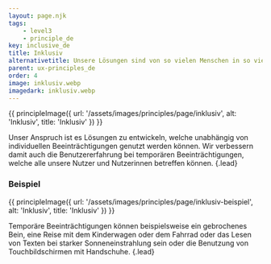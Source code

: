 ```yaml
---
layout: page.njk
tags: 
    - level3
    - principle_de
key: inclusive_de
title: Inklusiv
alternativetitle: Unsere Lösungen sind von so vielen Menschen in so vielen Situationen wie möglich nutzbar.
parent: ux-principles_de
order: 4
image: inklusiv.webp
imagedark: inklusiv.webp
---
```


{{ principleImage({
  url: '/assets/images/principles/page/inklusiv',
  alt: 'Inklusiv',
  title: 'Inklusiv'
}) }}

Unser Anspruch ist es Lösungen zu entwickeln, welche unabhängig von individuellen Beeinträchtigungen genutzt werden können. Wir verbessern damit auch die Benutzererfahrung bei temporären Beeinträchtigungen, welche alle unsere Nutzer und Nutzerinnen betreffen können. {.lead}


### Beispiel
{{ principleImage({
  url: '/assets/images/principles/page/inklusiv-beispiel',
  alt: 'Inklusiv',
  title: 'Inklusiv'
}) }}

Temporäre Beeinträchtigungen können beispielsweise ein gebrochenes Bein, eine Reise mit dem Kinderwagen oder dem Fahrrad oder das Lesen von Texten bei starker Sonneneinstrahlung sein oder die Benutzung von Touchbildschirmen mit Handschuhe. {.lead}